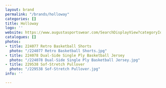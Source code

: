 ```yaml
---
layout: brand
permalink: "/brands/holloway"
categories: []
title: Holloway
logo: ''
website: https://www.augustasportswear.com/SearchDisplayView?categoryId=&beginIndex=0&pageSize=20&searchTerm=holloway#facet=brand:Holloway
catalogues: []
photos:
- title: 224077 Retro Basketball Shorts
  photo: "/224077 Retro Basketball Shorts.jpg"
- title: 224078 Dual-Side Single Ply Basketball Jersey
  photo: "/224078 Dual-Side Single Ply Basketball Jersey.jpg"
- title: 229538 Sof-Stretch Pullover
  photo: "/229538 Sof-Stretch Pullover.jpg"
info: ''

---
```

